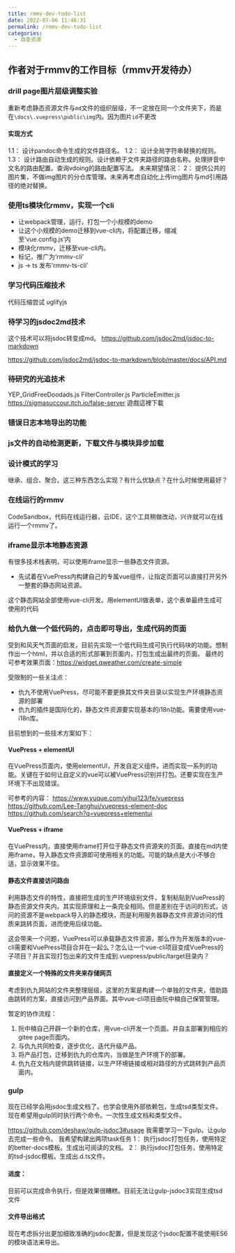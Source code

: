 ```yaml
---
title: rmmv-dev-todo-list
date: 2022-07-06 11:46:31
permalink: /rmmv-dev-todo-list
categories: 
  - 自查资源
---
```


## 作者对于rmmv的工作目标（rmmv开发待办）

### drill page图片层级调整实验
重新考虑静态资源文件与`md`文件的组织层级，不一定放在同一个文件夹下，而是在`\docs\.vuepress\public\img`内。因为图片`id`不更改

#### 实现方式
1.1： 设计pandoc命令生成的文件路径名。
1.2： 设计全局字符串替换的规则。
1.3： 设计路由自动生成的规则。设计依赖于文件夹路径的路由名称。处理拼音中文名的路由配置。查询vdoing的路由配置写法。
未来期望情况：
2： 提供公共的图片集，不做img图片的分仓库管理。未来再考虑自动化上传img图片与md引用路径的绝对替换。







### 使用ts模块化rmmv，实现一个cli
- 让webpack管理，运行，打包一个小规模的demo
- 让这个小规模的demo迁移到vue-cli内，将配置迁移，缩减至‘vue.config.js’内
- 模块化rmmv，迁移至vue-cli内。
- 标记，推广为‘rmmv-cli’
- js -> ts 发布‘rmmv-ts-cli’


### 学习代码压缩技术
代码压缩尝试
uglifyjs





### 待学习的jsdoc2md技术
这个技术可以将jsdoc转变成md。
https://github.com/jsdoc2md/jsdoc-to-markdown

https://github.com/jsdoc2md/jsdoc-to-markdown/blob/master/docs/API.md


### 待研究的光追技术
YEP_GridFreeDoodads.js
FilterController.js
ParticleEmitter.js
https://sigmasuccour.itch.io/false-server
遊戲這裡下載




### 错误日志本地导出的功能

### js文件的自动检测更新，下载文件与模块异步加载

### 设计模式的学习
继承、组合、聚合。这三种东西怎么实现？有什么优缺点？在什么时候使用最好？



### 在线运行的rmmv
CodeSandbox，代码在线运行器，云IDE，这个工具稍做改动，兴许就可以在线运行一个rmmv了。





### iframe显示本地静态资源
有很多技术栈表明，可以使用iframe显示一些静态文件资源。
- 先试着在VuePress内构建自己的专属vue组件，让指定页面可以直接打开另外一整套的静态网站资源。

这个静态网站全部使用vue-cli开发。用elementUI做表单，这个表单最终生成可使用的代码




### 给仇九做一个低代码的，点击即可导出，生成代码的页面
受到和风天气页面的启发，目前先实现一个低代码生成可执行代码块的功能。想制作出一个html，并以合适的形式部署到页面内，打包生成出最终的页面。
最终的可参考效果页面：https://widget.qweather.com/create-simple

受限制的一些关注点：
- 仇九不使用VuePress，尽可能不要更换其文件夹目录以实现生产环境静态资源的部署
- 仇九的插件是国际化的，静态文件资源要实现基本的i18n功能。需要使用vue-i18n库。

目前想到的一些技术方案如下：




#### VuePress + elementUI
在VuePress页面内，使用elementUI，开发自定义组件。进而实现一系列的功能。关键在于如何让自定义的vue可以被VuePress识别并打包。还要实现在生产环境下不出现错误。

可参考的内容：
https://www.yuque.com/yihui123/fe/vuepress
https://github.com/Lee-Tanghui/vuepress-element-doc
https://github.com/search?q=vuepress+elementui



#### VuePress + iframe
在VuePress内，直接使用iframe打开位于静态文件资源夹的页面。直接在md内使用iframe，导入静态文件资源即可使用相关的功能。可能的缺点是大小不够合适，显示效果不佳。


#### 静态文件直接访问路由
利用静态文件的特性，直接把生成的生产环境级别文件，复制粘贴到VuePress的静态资源文件夹内。其实现原理和上一条完全相同。但是差别在于访问的形式，访问的资源不是webpack导入的静态模块，而是利用服务器静态文件资源访问的性质来跳转页面，进而使用后续功能。

这会带来一个问题，VuePress可以承载静态文件资源，那么作为开发版本的vue-cli需要和VuePress项目合并在一起么？怎么让一个vue-cli项目变成VuePress的子项目？并且实现打包出来的文件生成到.vuepress/public/target目录内？




#### 直接定义一个特殊的文件夹来存储网页
考虑到仇九网站的文件夹整理层级，这里的方案是构建一个单独的文件夹，借助路由跳转的方案，直接访问到产品界面。其中vue-cli项目由阮中楠自己保管管理。

暂定的协作流程：
1. 阮中楠自己开辟一个新的仓库，用vue-cli开发一个页面。并自主部署到相应的gitee page页面内。
2. 与仇九共同检查，逐步优化，迭代升级产品。
3. 将产品打包，迁移到仇九的仓库内，当做是生产环境下的部署。
4. 仇九在文档内提供跳转链接，以生产环境链接或相对路径的方式跳转到产品页面内。





### gulp
现在已经学会用jsdoc生成文档了。也学会使用外部依赖包，生成tsd类型文件。
现在希望用gulp同时执行两个命令。一次性生成文档和类型文件。

https://github.com/deshaw/gulp-jsdoc3#usage
我需要学习一下gulp。让gulp去完成一些命令。
我希望构建出两项task任务
1： 执行jsdoc打包任务，使用特定的better-docs模板。生成出可阅读的文档。
2： 执行jsdoc打包任务，使用特定的tsd-jsdoc模板。生成出.d.ts文件。

#### 进度：
目前可以完成命令执行，但是效果很糟糕。目前无法让gulp-jsdoc3实现生成tsd文件

#### 文件导出格式
现在考虑拆分出更加细致准确的jsdoc配置，但是发现这个jsdoc配置不能使用ES6的模块语法来导出。
